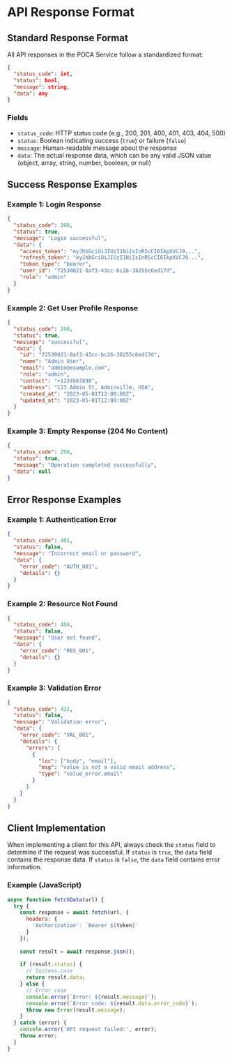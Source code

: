 # API Response Format

## Standard Response Format

All API responses in the POCA Service follow a standardized format:

```json
{
  "status_code": int,
  "status": bool,
  "message": string,
  "data": any
}
```

### Fields

- `status_code`: HTTP status code (e.g., 200, 201, 400, 401, 403, 404, 500)
- `status`: Boolean indicating success (`true`) or failure (`false`)
- `message`: Human-readable message about the response
- `data`: The actual response data, which can be any valid JSON value (object, array, string, number, boolean, or null)

## Success Response Examples

### Example 1: Login Response

```json
{
  "status_code": 200,
  "status": true,
  "message": "Login successful",
  "data": {
    "access_token": "eyJhbGciOiJIUzI1NiIsInR5cCI6IkpXVCJ9...",
    "refresh_token": "eyJhbGciOiJIUzI1NiIsInR5cCI6IkpXVCJ9...",
    "token_type": "bearer",
    "user_id": "72530021-8af3-43cc-bc26-38255c6ed17d",
    "role": "admin"
  }
}
```

### Example 2: Get User Profile Response

```json
{
  "status_code": 200,
  "status": true,
  "message": "successful",
  "data": {
    "id": "72530021-8af3-43cc-bc26-38255c6ed17d",
    "name": "Admin User",
    "email": "admin@example.com",
    "role": "admin",
    "contact": "+1234567890",
    "address": "123 Admin St, Adminville, USA",
    "created_at": "2023-05-01T12:00:00Z",
    "updated_at": "2023-05-01T12:00:00Z"
  }
}
```

### Example 3: Empty Response (204 No Content)

```json
{
  "status_code": 200,
  "status": true,
  "message": "Operation completed successfully",
  "data": null
}
```

## Error Response Examples

### Example 1: Authentication Error

```json
{
  "status_code": 401,
  "status": false,
  "message": "Incorrect email or password",
  "data": {
    "error_code": "AUTH_001",
    "details": {}
  }
}
```

### Example 2: Resource Not Found

```json
{
  "status_code": 404,
  "status": false,
  "message": "User not found",
  "data": {
    "error_code": "RES_001",
    "details": {}
  }
}
```

### Example 3: Validation Error

```json
{
  "status_code": 422,
  "status": false,
  "message": "Validation error",
  "data": {
    "error_code": "VAL_001",
    "details": {
      "errors": [
        {
          "loc": ["body", "email"],
          "msg": "value is not a valid email address",
          "type": "value_error.email"
        }
      ]
    }
  }
}
```

## Client Implementation

When implementing a client for this API, always check the `status` field to determine if the request was successful. If `status` is `true`, the `data` field contains the response data. If `status` is `false`, the `data` field contains error information.

### Example (JavaScript)

```javascript
async function fetchData(url) {
  try {
    const response = await fetch(url, {
      headers: {
        'Authorization': `Bearer ${token}`
      }
    });
    
    const result = await response.json();
    
    if (result.status) {
      // Success case
      return result.data;
    } else {
      // Error case
      console.error(`Error: ${result.message}`);
      console.error(`Error code: ${result.data.error_code}`);
      throw new Error(result.message);
    }
  } catch (error) {
    console.error('API request failed:', error);
    throw error;
  }
}
```
